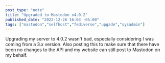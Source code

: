 ```yaml
---
post_type: "note" 
title: "Upgraded to Mastodon v4.0.2"
published_date: "2022-12-26 16:03 -05:00"
tags: ["mastodon","selfhost","fediverse","upgade","sysadmin"]
---
```


Upgrading my server to 4.0.2 wasn't bad, especially considering I was coming from a 3.x version. Also posting this to make sure that there have been no changes to the API and my website can still post to Mastodon on my behalf. 